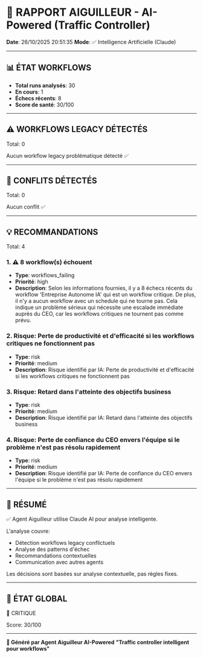 # 🚦 RAPPORT AIGUILLEUR - AI-Powered (Traffic Controller)

**Date**: 26/10/2025 20:51:35
**Mode**: ✅ Intelligence Artificielle (Claude)

---

## 📊 ÉTAT WORKFLOWS

- **Total runs analysés**: 30
- **En cours**: 1
- **Échecs récents**: 8
- **Score de santé**: 30/100

---

## ⚠️  WORKFLOWS LEGACY DÉTECTÉS

Total: 0



Aucun workflow legacy problématique détecté ✅

---

## 🚨 CONFLITS DÉTECTÉS

Total: 0

Aucun conflit ✅

---

## 💡 RECOMMANDATIONS

Total: 4


### 1. ⚠️ 8 workflow(s) échouent

- **Type**: workflows_failing
- **Priorité**: high
- **Description**: Selon les informations fournies, il y a 8 échecs récents du workflow 'Entreprise Autonome IA' qui est un workflow critique. De plus, il n'y a aucun workflow avec un schedule qui ne tourne pas. Cela indique un problème sérieux qui nécessite une escalade immédiate auprès du CEO, car les workflows critiques ne tournent pas comme prévu.


### 2. Risque: Perte de productivité et d'efficacité si les workflows critiques ne fonctionnent pas

- **Type**: risk
- **Priorité**: medium
- **Description**: Risque identifié par IA: Perte de productivité et d'efficacité si les workflows critiques ne fonctionnent pas


### 3. Risque: Retard dans l'atteinte des objectifs business

- **Type**: risk
- **Priorité**: medium
- **Description**: Risque identifié par IA: Retard dans l'atteinte des objectifs business


### 4. Risque: Perte de confiance du CEO envers l'équipe si le problème n'est pas résolu rapidement

- **Type**: risk
- **Priorité**: medium
- **Description**: Risque identifié par IA: Perte de confiance du CEO envers l'équipe si le problème n'est pas résolu rapidement




---

## 🎯 RÉSUMÉ

✅ Agent Aiguilleur utilise Claude AI pour analyse intelligente.

L'analyse couvre:
- Détection workflows legacy conflictuels
- Analyse des patterns d'échec
- Recommandations contextuelles
- Communication avec autres agents

Les décisions sont basées sur analyse contextuelle, pas règles fixes.

---

## 🔄 ÉTAT GLOBAL

🔴 CRITIQUE

Score: 30/100

---

**🚦 Généré par Agent Aiguilleur AI-Powered**
**"Traffic controller intelligent pour workflows"**
